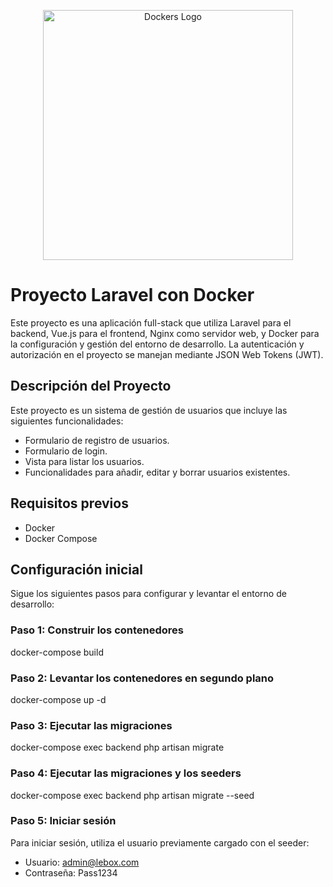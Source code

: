 <p align="center"><img src="https://www.ianlewis.org/assets/images/docker/large_v-trans.png" width="400" alt="Dockers Logo"></a></p>


# Proyecto Laravel con Docker

Este proyecto es una aplicación full-stack que utiliza Laravel para el backend, Vue.js para el frontend, Nginx como servidor web, y Docker para la configuración y gestión del entorno de desarrollo. La autenticación y autorización en el proyecto se manejan mediante JSON Web Tokens (JWT).

## Descripción del Proyecto

Este proyecto es un sistema de gestión de usuarios que incluye las siguientes funcionalidades:
- Formulario de registro de usuarios.
- Formulario de login.
- Vista para listar los usuarios.
- Funcionalidades para añadir, editar y borrar usuarios existentes.

## Requisitos previos

- Docker
- Docker Compose

## Configuración inicial

Sigue los siguientes pasos para configurar y levantar el entorno de desarrollo:

### Paso 1: Construir los contenedores

docker-compose build

### Paso 2: Levantar los contenedores en segundo plano

docker-compose up -d

### Paso 3: Ejecutar las migraciones

docker-compose exec backend php artisan migrate

### Paso 4: Ejecutar las migraciones y los seeders

docker-compose exec backend php artisan migrate --seed

### Paso 5: Iniciar sesión

Para iniciar sesión, utiliza el usuario previamente cargado con el seeder:

- Usuario: admin@lebox.com
- Contraseña: Pass1234

